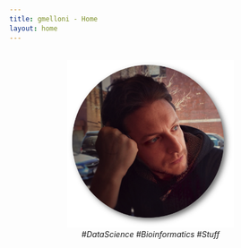```yaml
---
title: gmelloni - Home
layout: home
---
```

<br>

<div style="text-align:center">
<a href="https://gmelloni.github.io">
<img src ="images/round_photo_me3.png" height="300"/>
</a>
</div>


<div style="text-align:center">
<i>#DataScience #Bioinformatics #Stuff</i>
</div>